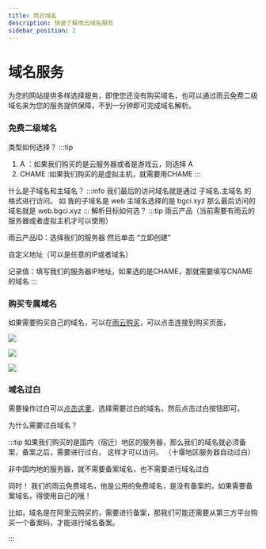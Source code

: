 ```yaml
---
title: 雨云域名
description: 快速了解雨云域名服务
sidebar_position: 2
---
```


# 域名服务

为您的网站提供多样选择服务，即使您还没有购买域名，也可以通过雨云免费二级域名来为您的服务提供保障，不到一分钟即可完成域名解析。

### 免费二级域名

类型如何选择？
:::tip
1. A ：如果我们购买的是云服务器或者是游戏云，则选择 A
2. CHAME :如果我们购买的是虚拟主机，就需要用CHAME
:::

什么是子域名和主域名？
:::info
我们最后的访问域名就是通过 子域名.主域名 的格式进行访问。
如 我的子域名是 web 主域名选择的是 bgci.xyz 
 那么最后访问的域名就是 web.bgci.xyz
:::
解析目标如何选？
:::tip
雨云产品（当前需要有雨云的服务器或者虚拟主机才可以使用）
 
  雨云产品ID：选择我们的服务器  然后单击 “立即创建”

 自定义地址（可以是任意的IP或者域名）
 
  记录值：填写我们的服务器IP地址，如果选的是CHAME，那就需要填写CNAME的域名
:::

### 购买专属域名
如果需要购买自己的域名，可以在[雨云购买](https://app.rainyun.com/apps/domain/list/registration)，可以点击连接到购买页面，

![](https://cn-sy1.rains3.com/rainyun-assets/pic/2024/03/20240307110713_6cdc0850b7a56d85ff3000e932b7818c.png)

![](https://cn-sy1.rains3.com/rainyun-assets/pic/2024/03/20240307111503_f5f0c77e620da59d200342c5e31a94bf.png)

![](https://cn-sy1.rains3.com/rainyun-assets/pic/2024/03/20240307112540_6384bfb0f917bb9bbfcd3b48690235c9.png)


### 域名过白

需要操作过白可以[点击这里](https://app.rainyun.com/apps/domain/list/registration)，选择需要过白的域名，然后点击过白按钮即可。

为什么需要过白域名？

:::tip
如果我们购买的是国内（宿迁）地区的服务器，那么我们的域名就必须备案，备案之后，需要进行过白，
这样才可以访问。
（十堰地区服务器自动过白）

非中国内地的服务器，就不需要备案域名，也不需要进行域名过白

同时！ 我们的雨云免费域名，他是公用的免费域名，是没有备案的，如果需要备案域名，得使用自己的哦！

比如，域名是在阿里云购买的，需要进行备案，那我们可能还需要从第三方平台购买一个备案码，才能进行域名备案。

:::


